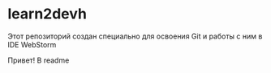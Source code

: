 # learn2devh
Этот репозиторий создан специально для освоения Git и работы с ним в IDE WebStorm

Привет! В readme